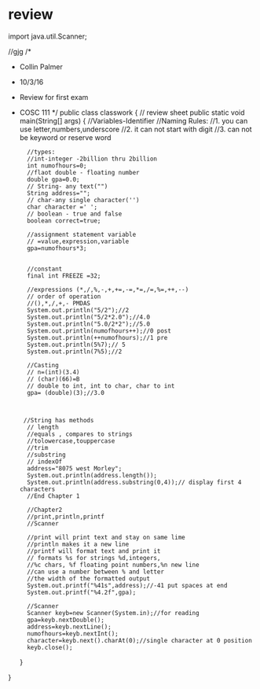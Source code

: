# review
import java.util.Scanner;

//gjg
/*
 * Collin Palmer
 * 10/3/16
 * Review for first exam
 * COSC 111
 */
public class classwork {
   // review sheet
	 public static void main(String[] args) {
	     //Variables-Identifier
		//Naming Rules:
		 //1. you can use letter,numbers,underscore
		 //2. it can not start with digit
		 //3. can not be keyword or reserve word
		 
		 //types:
		 //int-integer -2billion thru 2billion
		 int numofhours=0;
		 //flaot double - floating number
		 double gpa=0.0;
		 // String- any text("")
		 String address="";
		 // char-any single character('')
		 char character =' ';
		 // boolean - true and false
		 boolean correct=true;
		 
		 //assignment statement variable 
		 // =value,expression,variable
		 gpa=numofhours*3;
		 
		 
		 //constant
		 final int FREEZE =32;
		 
		 //expressions (*,/,%,-,+,+=,-=,*=,/=,%=,++,--)
		 // order of operation
		 //(),*,/,+,- PMDAS
		 System.out.println("5/2");//2
		 System.out.println("5/2*2.0");//4.0
		 System.out.println("5.0/2*2");//5.0
		 System.out.println(numofhours++);//0 post
		 System.out.println(++numofhours);//1 pre
		 System.out.println(5%7);// 5
		 System.out.println(7%5);//2
		 
		 //Casting
		 // n=(int)(3.4)   
		 // (char)(66)=B
		 // double to int, int to char, char to int
		 gpa= (double)(3);//3.0
		 
		 
		 
		//String has methods
		 // length
		 //equals , compares to strings
		 //tolowercase,touppercase
		 //trim
		 //substring
		 // indexOf
		 address="8075 west Morley";
		 System.out.println(address.length());
		 System.out.println(address.substring(0,4));// display first 4 characters
		 //End Chapter 1
		 
		 //Chapter2
		 //print,println,printf
		 //Scanner
		 
		 //print will print text and stay on same lime
		 //println makes it a new line
		 //printf will format text and print it
		 // formats %s for strings %d,integers, 
		 //%c chars, %f floating point numbers,%n new line
		 //can use a number between % and letter
		 //the width of the formatted output
		 System.out.printf("%41s",address);//-41 put spaces at end
		 System.out.printf("%4.2f",gpa);
		 
		 //Scanner
		 Scanner keyb=new Scanner(System.in);//for reading
		 gpa=keyb.nextDouble();
		 address=keyb.nextLine();
		 numofhours=keyb.nextInt();
		 character=keyb.next().charAt(0);//single character at 0 position
		 keyb.close();

	}

}
